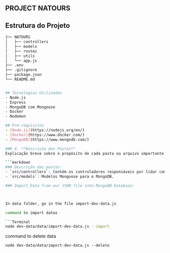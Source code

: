 ## PROJECT NATOURS

<!-- 💻Node.js & Express: Para o backend, Node.js com o framework Express. Criei um servidor para processar as solicitações de agendamento e enviar e-mails de confirmação. O Express facilitou a configuração das rotas e a integração com o Nodemailer para o envio de e-mails.
O Express é um framework para Node.js que facilita o desenvolvimento de aplicações web e APIs. Ele é amplamente utilizado para construir servidores eficientes e flexíveis. No meu projeto, o Express desempenha um papel crucial no backend, gerenciando solicitações e respostas de forma simplificada.
💡Configuração do Servidor: O Express foi usado para configurar o servidor que irá receber e processar solicitações HTTP. O código inicializa o Express e define a porta na qual o servidor irá escutar.
💡 Middleware: Middleware é uma função que processa a solicitação antes que ela chegue ao manipulador de rotas. Você usou dois tipos de middleware: bodyParser: Para interpretar o corpo das requisições em formatos como JSON e URL-encoded. Isso permite que o servidor entenda e manipule os dados enviados pelo cliente.
💡 cors: Para permitir que seu servidor aceite requisições de diferentes origens, o que é crucial para a comunicação entre o frontend e o backend quando eles estão hospedados em domínios diferentes.
💡 Rota para Enviar E-mail: A rota /send-email é definida para processar solicitações POST. Quando uma requisição é recebida, o servidor utiliza o Nodemailer para enviar um e-mail com os dados do agendamento. -->
## Estrutura do Projeto

```bash
├── NATOURS
│   ├── controllers
│   ├── models
│   ├── routes
|   ├── utils
│   └── app.js
├── .env
├── .gitignore
├── package.json
└── README.md


## Tecnologias Utilizadas
- Node.js
- Express
- MongoDB com Mongoose
- Docker
- Nodemon

## Pré-requisitos
- [Node.js](https://nodejs.org/en/)
- [Docker](https://www.docker.com/)
- [MongoDB](https://www.mongodb.com/)

### 4. **Descrição das Pastas**
Explicação breve sobre o propósito de cada pasta ou arquivo importante. Isso orienta o desenvolvedor sobre a função de cada componente do projeto.

```markdown
### Descrição das pastas:
- `src/controllers`: Contém os controladores responsáveis por lidar com as requisições HTTP.
- `src/models`: Modelos Mongoose para o MongoDB.

### Import Data from our JSON file into MongoDB Database:



In data folder, go in the file import-dev-data.js

command to import datas

```Terminal
node dev-data/data/import-dev-data.js --import
```
command to delete data

```Terminal
node dev-data/data/import-dev-data.js --delete
```
